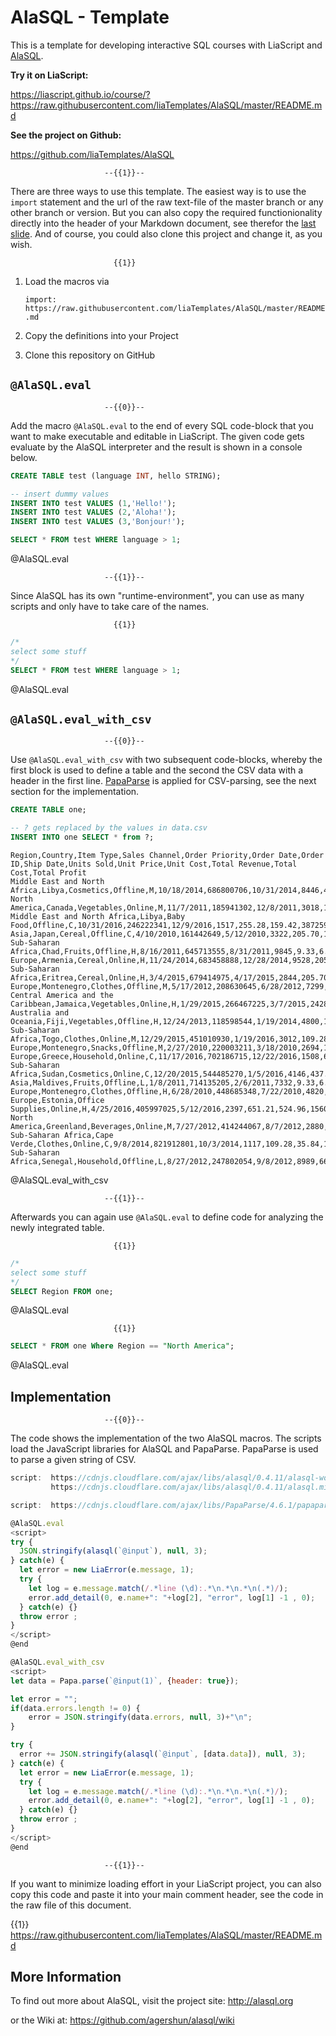 <!--
author:   André Dietrich

email:    andre.dietrich@ovgu.de

version:  0.2.1

language: en

narrator: US English Female

comment:  Macros for execute SQL code snippets with AlaSQL.

script:   https://cdnjs.cloudflare.com/ajax/libs/alasql/0.4.11/alasql-worker.min.js
          https://cdnjs.cloudflare.com/ajax/libs/alasql/0.4.11/alasql.min.js

attribute: [AlaSQL](https://alasql.org)
           by [Andrey Gershun](agershun@gmail.com)
           & [Mathias Rangel Wulff](m@rawu.dk)
           is licensed under [MIT](https://opensource.org/licenses/MIT)


script:  https://cdnjs.cloudflare.com/ajax/libs/PapaParse/4.6.1/papaparse.min.js

attribute: [PapaParse](https://www.papaparse.com)
           by [Matthew Holt](https://twitter.com/mholt6)
           is licensed under [MIT](https://opensource.org/licenses/MIT)

@AlaSQL.eval
<script>
try {
  JSON.stringify(alasql(`@input`), null, 3);
} catch(e) {
  let error = new LiaError(e.message, 1);
  try {
    let log = e.message.match(/.*line (\d):.*\n.*\n.*\n(.*)/);
    error.add_detail(0, e.name+": "+log[2], "error", log[1] -1 , 0);
  } catch(e) {}
  throw error ;
}
</script>
@end


@AlaSQL.eval_with_csv
<script>
let data = Papa.parse(`@input(1)`, {header: true});

let error = "";
if(data.errors.length != 0) {
    error = JSON.stringify(data.errors, null, 3)+"\n";
}

try {
  error += JSON.stringify(alasql(`@input`, [data.data]), null, 3);
} catch(e) {
  let error = new LiaError(e.message, 1);
  try {
    let log = e.message.match(/.*line (\d):.*\n.*\n.*\n(.*)/);
    error.add_detail(0, e.name+": "+log[2], "error", log[1] -1 , 0);
  } catch(e) {}
  throw error ;
}
</script>
@end

-->

# AlaSQL - Template

This is a template for developing interactive SQL courses with LiaScript and
[AlaSQL](http://alasql.org).

__Try it on LiaScript:__

https://liascript.github.io/course/?https://raw.githubusercontent.com/liaTemplates/AlaSQL/master/README.md

__See the project on Github:__

https://github.com/liaTemplates/AlaSQL


                         --{{1}}--
There are three ways to use this template. The easiest way is to use the
`import` statement and the url of the raw text-file of the master branch or any
other branch or version. But you can also copy the required functionionality
directly into the header of your Markdown document, see therefor the
[last slide](#4). And of course, you could also clone this project and change
it, as you wish.

                           {{1}}
1. Load the macros via

   `import: https://raw.githubusercontent.com/liaTemplates/AlaSQL/master/README.md`

2. Copy the definitions into your Project

3. Clone this repository on GitHub


## `@AlaSQL.eval`

                         --{{0}}--
Add the macro `@AlaSQL.eval` to the end of every SQL code-block that you want to
make executable and editable in LiaScript. The given code gets evaluate by the
AlaSQL interpreter and the result is shown in a console below.


``` sql
CREATE TABLE test (language INT, hello STRING);

-- insert dummy values
INSERT INTO test VALUES (1,'Hello!');
INSERT INTO test VALUES (2,'Aloha!');
INSERT INTO test VALUES (3,'Bonjour!');

SELECT * FROM test WHERE language > 1;
```
@AlaSQL.eval


                         --{{1}}--
Since AlaSQL has its own "runtime-environment", you can use as many scripts and
only have to take care of the names.


                           {{1}}
``` sql
/*
select some stuff
*/
SELECT * FROM test WHERE language > 1;
```
@AlaSQL.eval


## `@AlaSQL.eval_with_csv`

                         --{{0}}--
Use `@AlaSQL.eval_with_csv` with two subsequent code-blocks, whereby the first
block is used to define a table and the second the CSV data with a header in the
first line. [PapaParse](https://www.papaparse.com) is applied for CSV-parsing,
see the next section for the implementation.

``` sql
CREATE TABLE one;

-- ? gets replaced by the values in data.csv
INSERT INTO one SELECT * from ?;
```
``` text -data.csv
Region,Country,Item Type,Sales Channel,Order Priority,Order Date,Order ID,Ship Date,Units Sold,Unit Price,Unit Cost,Total Revenue,Total Cost,Total Profit
Middle East and North Africa,Libya,Cosmetics,Offline,M,10/18/2014,686800706,10/31/2014,8446,437.20,263.33,3692591.20,2224085.18,1468506.02
North America,Canada,Vegetables,Online,M,11/7/2011,185941302,12/8/2011,3018,154.06,90.93,464953.08,274426.74,190526.34
Middle East and North Africa,Libya,Baby Food,Offline,C,10/31/2016,246222341,12/9/2016,1517,255.28,159.42,387259.76,241840.14,145419.62
Asia,Japan,Cereal,Offline,C,4/10/2010,161442649,5/12/2010,3322,205.70,117.11,683335.40,389039.42,294295.98
Sub-Saharan Africa,Chad,Fruits,Offline,H,8/16/2011,645713555,8/31/2011,9845,9.33,6.92,91853.85,68127.40,23726.45
Europe,Armenia,Cereal,Online,H,11/24/2014,683458888,12/28/2014,9528,205.70,117.11,1959909.60,1115824.08,844085.52
Sub-Saharan Africa,Eritrea,Cereal,Online,H,3/4/2015,679414975,4/17/2015,2844,205.70,117.11,585010.80,333060.84,251949.96
Europe,Montenegro,Clothes,Offline,M,5/17/2012,208630645,6/28/2012,7299,109.28,35.84,797634.72,261596.16,536038.56
Central America and the Caribbean,Jamaica,Vegetables,Online,H,1/29/2015,266467225,3/7/2015,2428,154.06,90.93,374057.68,220778.04,153279.64
Australia and Oceania,Fiji,Vegetables,Offline,H,12/24/2013,118598544,1/19/2014,4800,154.06,90.93,739488.00,436464.00,303024.00
Sub-Saharan Africa,Togo,Clothes,Online,M,12/29/2015,451010930,1/19/2016,3012,109.28,35.84,329151.36,107950.08,221201.28
Europe,Montenegro,Snacks,Offline,M,2/27/2010,220003211,3/18/2010,2694,152.58,97.44,411050.52,262503.36,148547.16
Europe,Greece,Household,Online,C,11/17/2016,702186715,12/22/2016,1508,668.27,502.54,1007751.16,757830.32,249920.84
Sub-Saharan Africa,Sudan,Cosmetics,Online,C,12/20/2015,544485270,1/5/2016,4146,437.20,263.33,1812631.20,1091766.18,720865.02
Asia,Maldives,Fruits,Offline,L,1/8/2011,714135205,2/6/2011,7332,9.33,6.92,68407.56,50737.44,17670.12
Europe,Montenegro,Clothes,Offline,H,6/28/2010,448685348,7/22/2010,4820,109.28,35.84,526729.60,172748.80,353980.80
Europe,Estonia,Office Supplies,Online,H,4/25/2016,405997025,5/12/2016,2397,651.21,524.96,1560950.37,1258329.12,302621.25
North America,Greenland,Beverages,Online,M,7/27/2012,414244067,8/7/2012,2880,47.45,31.79,136656.00,91555.20,45100.80
Sub-Saharan Africa,Cape Verde,Clothes,Online,C,9/8/2014,821912801,10/3/2014,1117,109.28,35.84,122065.76,40033.28,82032.48
Sub-Saharan Africa,Senegal,Household,Offline,L,8/27/2012,247802054,9/8/2012,8989,668.27,502.54,6007079.03,4517332.06,1489746.97
```
@AlaSQL.eval_with_csv


                         --{{1}}--
Afterwards you can again use `@AlaSQL.eval` to define code for analyzing the
newly integrated table.

                           {{1}}
``` sql
/*
select some stuff
*/
SELECT Region FROM one;
```
@AlaSQL.eval


                           {{1}}
``` sql
SELECT * FROM one Where Region == "North America";
```
@AlaSQL.eval


## Implementation

                         --{{0}}--
The code shows the implementation of the two AlaSQL macros. The scripts load the
JavaScript libraries for AlaSQL and PapaParse. PapaParse is used to parse a
given string of CSV.

``` js
script:  https://cdnjs.cloudflare.com/ajax/libs/alasql/0.4.11/alasql-worker.min.js
         https://cdnjs.cloudflare.com/ajax/libs/alasql/0.4.11/alasql.min.js

script:  https://cdnjs.cloudflare.com/ajax/libs/PapaParse/4.6.1/papaparse.min.js

@AlaSQL.eval
<script>
try {
  JSON.stringify(alasql(`@input`), null, 3);
} catch(e) {
  let error = new LiaError(e.message, 1);
  try {
    let log = e.message.match(/.*line (\d):.*\n.*\n.*\n(.*)/);
    error.add_detail(0, e.name+": "+log[2], "error", log[1] -1 , 0);
  } catch(e) {}
  throw error ;
}
</script>
@end

@AlaSQL.eval_with_csv
<script>
let data = Papa.parse(`@input(1)`, {header: true});

let error = "";
if(data.errors.length != 0) {
    error = JSON.stringify(data.errors, null, 3)+"\n";
}

try {
  error += JSON.stringify(alasql(`@input`, [data.data]), null, 3);
} catch(e) {
  let error = new LiaError(e.message, 1);
  try {
    let log = e.message.match(/.*line (\d):.*\n.*\n.*\n(.*)/);
    error.add_detail(0, e.name+": "+log[2], "error", log[1] -1 , 0);
  } catch(e) {}
  throw error ;
}
</script>
@end

```

                         --{{1}}--
If you want to minimize loading effort in your LiaScript project, you can also
copy this code and paste it into your main comment header, see the code in the
raw file of this document.

{{1}} https://raw.githubusercontent.com/liaTemplates/AlaSQL/master/README.md


## More Information

To find out more about AlaSQL, visit the project site: http://alasql.org

or the Wiki at: https://github.com/agershun/alasql/wiki
